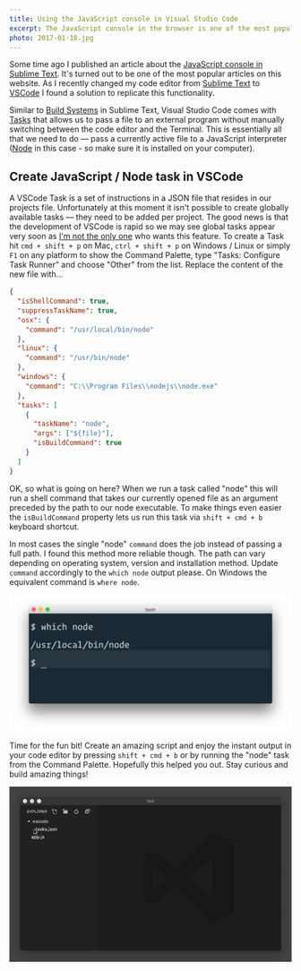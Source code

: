 ```yaml
---
title: Using the JavaScript console in Visual Studio Code
excerpt: The JavaScript console in the browser is one of the most popular debugging methods. It would be cool to see its output straight in the code editor, wouldn't it?
photo: 2017-01-18.jpg
---
```


Some time ago I published an article about the [JavaScript console in Sublime Text](https://pawelgrzybek.com/javascript-console-in-sublime-text/). It's turned out to be one of the most popular articles on this website. As I recently changed my code editor from [Sublime Text](https://www.sublimetext.com/) to [VSCode](https://code.visualstudio.com/) I found a solution to replicate this functionality.

Similar to [Build Systems](http://docs.sublimetext.info/en/latest/reference/build_systems.html) in Sublime Text, Visual Studio Code comes with [Tasks](https://code.visualstudio.com/Docs/editor/tasks) that allows us to pass a file to an external program without manually switching between the code editor and the Terminal. This is essentially all that we need to do — pass a currently active file to a JavaScript interpreter ([Node](https://nodejs.org/en/) in this case - so make sure it is installed on your computer).

## Create JavaScript / Node task in VSCode

A VSCode Task is a set of instructions in a JSON file that resides in our projects file. Unfortunately at this moment it isn't possible to create globally available tasks — they need to be added per project. The good news is that the development of VSCode is rapid so we may see global tasks appear very soon as [I'm not the only one](https://github.com/Microsoft/vscode/issues/1435) who wants this feature. To create a Task hit `cmd + shift + p` on Mac, `ctrl + shift + p` on Windows / Linux or simply `F1` on any platform to show the Command Palette, type "Tasks: Configure Task Runner" and choose "Other" from the list. Replace the content of the new file with...

```json
{
  "isShellCommand": true,
  "suppressTaskName": true,
  "osx": {
    "command": "/usr/local/bin/node"
  },
  "linux": {
    "command": "/usr/bin/node"
  },
  "windows": {
    "command": "C:\\Program Files\\nodejs\\node.exe"
  },
  "tasks": [
    {
      "taskName": "node",
      "args": ["${file}"],
      "isBuildCommand": true
    }
  ]
}
```

OK, so what is going on here? When we run a task called "node" this will run a shell command that takes our currently opened file as an argument preceded by the path to our node executable. To make things even easier the `isBuildCommand` property lets us run this task via `shift + cmd + b` keyboard shortcut.

In most cases the single "node" `command` does the job instead of passing a full path. I found this method more reliable though. The path can vary depending on operating system, version and installation method. Update `command` accordingly to the `which node` output please. On Windows the equivalent command is `where node`.

![Find path to node executable in Terminal](/photos/2017-01-18-1.jpg)

Time for the fun bit! Create an amazing script and enjoy the instant output in your code editor by pressing `shift + cmd + b` or by running the "node" task from the Command Palette. Hopefully this helped you out. Stay curious and build amazing things!

![Find path to node executable in Terminal](/photos/2017-01-18-2.gif)
